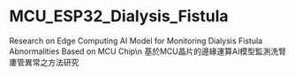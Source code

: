 # MCU_ESP32_Dialysis_Fistula
Research on Edge Computing AI Model for Monitoring Dialysis Fistula Abnormalities Based on MCU Chip\n
基於MCU晶片的邊緣運算AI模型監測洗腎廔管異常之方法研究
